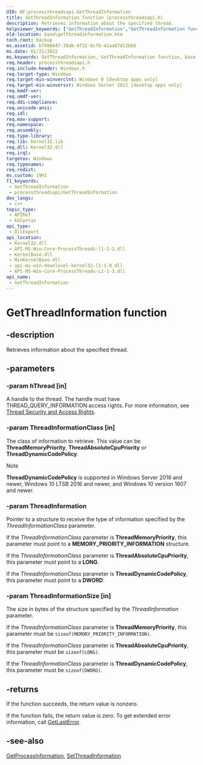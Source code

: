 ```yaml
---
UID: NF:processthreadsapi.GetThreadInformation
title: GetThreadInformation function (processthreadsapi.h)
description: Retrieves information about the specified thread.
helpviewer_keywords: ["GetThreadInformation","GetThreadInformation function","base.getthreadinformation","processthreadsapi/GetThreadInformation"]
old-location: base\getthreadinformation.htm
tech.root: backup
ms.assetid: b7996647-78ab-4f32-bcf6-41aa87d13bb8
ms.date: 01/21/2022
ms.keywords: GetThreadInformation, GetThreadInformation function, base.getthreadinformation, processthreadsapi/GetThreadInformation
req.header: processthreadsapi.h
req.include-header: Windows.h
req.target-type: Windows
req.target-min-winverclnt: Windows 8 [desktop apps only]
req.target-min-winversvr: Windows Server 2012 [desktop apps only]
req.kmdf-ver: 
req.umdf-ver: 
req.ddi-compliance: 
req.unicode-ansi: 
req.idl: 
req.max-support: 
req.namespace: 
req.assembly: 
req.type-library: 
req.lib: Kernel32.lib
req.dll: Kernel32.dll
req.irql: 
targetos: Windows
req.typenames: 
req.redist: 
ms.custom: 19H1
f1_keywords:
 - GetThreadInformation
 - processthreadsapi/GetThreadInformation
dev_langs:
 - c++
topic_type:
 - APIRef
 - kbSyntax
api_type:
 - DllExport
api_location:
 - Kernel32.dll
 - API-MS-Win-Core-ProcessThreads-l1-1-2.dll
 - KernelBase.dll
 - MinKernelBase.dll
 - api-ms-win-downlevel-kernel32-l1-1-0.dll
 - API-MS-Win-Core-ProcessThreads-L1-1-3.dll
api_name:
 - GetThreadInformation
---
```


# GetThreadInformation function

## -description

Retrieves information about the specified thread.

## -parameters

### -param hThread [in]

A handle to the thread. The handle must have THREAD_QUERY_INFORMATION access rights. For more information, see [Thread Security and Access Rights](/windows/desktop/ProcThread/thread-security-and-access-rights).

### -param ThreadInformationClass [in]

The class of information to retrieve. This value can be **ThreadMemoryPriority**, **ThreadAbsoluteCpuPriority** or **ThreadDynamicCodePolicy**.

> [!NOTE]
> **ThreadDynamicCodePolicy** is supported in Windows Server 2016 and newer, Windows 10 LTSB 2016 and newer, and Windows 10 version 1607 and newer.

### -param ThreadInformation

Pointer to a structure to receive the type of information specified by the *ThreadInformationClass* parameter.

If the *ThreadInformationClass* parameter is **ThreadMemoryPriority**, this parameter must point to a **MEMORY_PRIORITY_INFORMATION** structure.

If the *ThreadInformationClass* parameter is **ThreadAbsoluteCpuPriority**, this parameter must point to a **LONG**.

If the *ThreadInformationClass* parameter is **ThreadDynamicCodePolicy**, this parameter must point to a **DWORD**.

### -param ThreadInformationSize [in]

The size in bytes of the structure specified by the *ThreadInformation* parameter.

If the *ThreadInformationClass* parameter is **ThreadMemoryPriority**, this parameter must be `sizeof(MEMORY_PRIORITY_INFORMATION)`.  

If the *ThreadInformationClass* parameter is **ThreadAbsoluteCpuPriority**, this parameter must be `sizeof(LONG)`.

If the *ThreadInformationClass* parameter is **ThreadDynamicCodePolicy**, this parameter must be `sizeof(DWORD)`.

## -returns

If the function succeeds, the return value is nonzero.

If the function fails, the return value is zero. To get extended error information, call [GetLastError](/windows/desktop/api/errhandlingapi/nf-errhandlingapi-getlasterror).

## -see-also

[GetProcessInformation](/windows/desktop/api/processthreadsapi/nf-processthreadsapi-getprocessinformation), [SetThreadInformation](/windows/desktop/api/processthreadsapi/nf-processthreadsapi-setthreadinformation)
